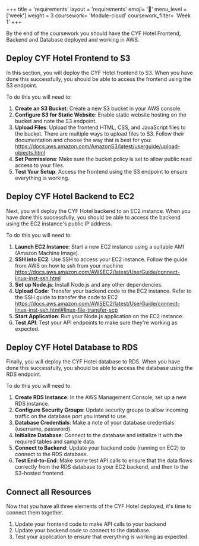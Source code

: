 +++
title = 'requirements'
layout = 'requirements'
emoji= '📝'
menu_level = ['week']
weight = 3
coursework= 'Module-cloud'
coursework_filter= 'Week 1'
+++

By the end of the coursework you should have the CYF Hotel Frontend, Backend and Database deployed and working in AWS.

## Deploy CYF Hotel Frontend to S3

In this section, you will deploy the CYF Hotel frontend to S3. When you have done this successfully, you should be able to access the frontend using the S3 endpoint.

To do this you will need to:

1. **Create an S3 Bucket**: Create a new S3 bucket in your AWS console.
1. **Configure S3 for Static Website**: Enable static website hosting on the bucket and note the S3 endpoint.
1. **Upload Files**: Upload the frontend HTML, CSS, and JavaScript files to the bucket. There are multiple ways to upload files to S3. Follow their documentation and choose the way that is best for you: <https://docs.aws.amazon.com/AmazonS3/latest/userguide/upload-objects.html>
1. **Set Permissions**: Make sure the bucket policy is set to allow public read access to your files.
1. **Test Your Setup**: Access the frontend using the S3 endpoint to ensure everything is working.

## Deploy CYF Hotel Backend to EC2

Next, you will deploy the CYF Hotel backend to an EC2 instance. When you have done this successfully, you should be able to access the backend using the EC2 instance's public IP address.

To do this you will need to:

1. **Launch EC2 Instance**: Start a new EC2 instance using a suitable AMI (Amazon Machine Image).
1. **SSH into EC2**: Use SSH to access your EC2 instance. Follow the guide from AWS on how to ssh from your machine <https://docs.aws.amazon.com/AWSEC2/latest/UserGuide/connect-linux-inst-ssh.html>
1. **Set up Node.js**: Install Node.js and any other dependencies.
1. **Upload Code**: Transfer your backend code to the EC2 instance. Refer to the SSH guide to transfer the code to EC2 <https://docs.aws.amazon.com/AWSEC2/latest/UserGuide/connect-linux-inst-ssh.html#linux-file-transfer-scp>
1. **Start Application**: Run your Node.js application on the EC2 instance.
1. **Test API**: Test your API endpoints to make sure they're working as expected.

## Deploy CYF Hotel Database to RDS

Finally, you will deploy the CYF Hotel database to RDS. When you have done this successfully, you should be able to access the database using the RDS endpoint.

To do this you will need to:

1. **Create RDS Instance**: In the AWS Management Console, set up a new RDS instance.
1. **Configure Security Groups**: Update security groups to allow incoming traffic on the database port you intend to use.
1. **Database Credentials**: Make a note of your database credentials (username, password).
1. **Initialize Database**: Connect to the database and initialize it with the required tables and sample data.
1. **Connect to Backend**: Update your backend code (running on EC2) to connect to the RDS database.
1. **Test End-to-End**: Make some test API calls to ensure that the data flows correctly from the RDS database to your EC2 backend, and then to the S3-hosted frontend.

## Connect all Resources

Now that you have all three elements of the CYF Hotel deployed, it's time to connect them together.

1. Update your frontend code to make API calls to your backend
2. Update your backend code to connect to the database.
3. Test your application to ensure that everything is working as expected.
